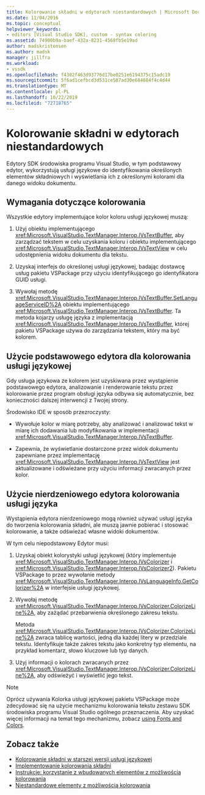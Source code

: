```yaml
---
title: Kolorowanie składni w edytorach niestandardowych | Microsoft Docs
ms.date: 11/04/2016
ms.topic: conceptual
helpviewer_keywords:
- editors [Visual Studio SDK], custom - syntax coloring
ms.assetid: 74900b9a-baef-432a-8231-4568fb5e19ad
author: madskristensen
ms.author: madsk
manager: jillfra
ms.workload:
- vssdk
ms.openlocfilehash: f4302f463d93776d17be0251e6194375c15adc19
ms.sourcegitcommit: 5f6ad1cefbcd3d531ce587ad30e684684f4c4d44
ms.translationtype: MT
ms.contentlocale: pl-PL
ms.lasthandoff: 10/22/2019
ms.locfileid: "72718765"
---
```

# <a name="syntax-coloring-in-custom-editors"></a>Kolorowanie składni w edytorach niestandardowych
Edytory SDK środowiska programu Visual Studio, w tym podstawowy edytor, wykorzystują usługi językowe do identyfikowania określonych elementów składniowych i wyświetlania ich z określonymi kolorami dla danego widoku dokumentu.

## <a name="colorization-requirements"></a>Wymagania dotyczące kolorowania
 Wszystkie edytory implementujące kolor koloru usługi językowej muszą:

1. Użyj obiektu implementującego <xref:Microsoft.VisualStudio.TextManager.Interop.IVsTextBuffer>, aby zarządzać tekstem w celu uzyskania koloru i obiektu implementującego <xref:Microsoft.VisualStudio.TextManager.Interop.IVsTextView> w celu udostępnienia widoku dokumentu dla tekstu.

2. Uzyskaj interfejs do określonej usługi językowej, badając dostawcę usług pakietu VSPackage przy użyciu identyfikującego go identyfikatora GUID usługi.

3. Wywołaj metodę <xref:Microsoft.VisualStudio.TextManager.Interop.IVsTextBuffer.SetLanguageServiceID%2A> obiektu implementującego <xref:Microsoft.VisualStudio.TextManager.Interop.IVsTextBuffer>. Ta metoda kojarzy usługę języka z implementacją <xref:Microsoft.VisualStudio.TextManager.Interop.IVsTextBuffer>, której pakietu VSPackage używa do zarządzania tekstem, który ma być kolorem.

## <a name="core-editor-usage-of-a-language-services-colorizer"></a>Użycie podstawowego edytora dla kolorowania usługi językowej
 Gdy usługa językowa ze kolorem jest uzyskiwana przez wystąpienie podstawowego edytora, analizowanie i renderowanie tekstu przez kolorowanie przez program obsługi języka odbywa się automatycznie, bez konieczności dalszej interwencji z Twojej strony.

 Środowisko IDE w sposób przezroczysty:

- Wywołuje kolor w miarę potrzeby, aby analizować i analizować tekst w miarę ich dodawania lub modyfikowania w implementacji <xref:Microsoft.VisualStudio.TextManager.Interop.IVsTextBuffer>.

- Zapewnia, że wyświetlanie dostarczone przez widok dokumentu zapewniane przez implementację <xref:Microsoft.VisualStudio.TextManager.Interop.IVsTextView> jest aktualizowane i odświeżane przy użyciu informacji zwracanych przez kolor.

## <a name="non-core-editor-usage-of-a-language-services-colorizer"></a>Użycie nierdzeniowego edytora kolorowania usługi języka
 Wystąpienia edytora nierdzeniowego mogą również używać usługi języka do tworzenia kolorowania składni, ale muszą jawnie pobierać i stosować kolorowanie, a także odświeżać własne widoki dokumentów.

 W tym celu niepodstawowy Edytor musi:

1. Uzyskaj obiekt kolorystyki usługi językowej (który implementuje <xref:Microsoft.VisualStudio.TextManager.Interop.IVsColorizer> i <xref:Microsoft.VisualStudio.TextManager.Interop.IVsColorizer2>). Pakietu VSPackage to przez wywołanie metody <xref:Microsoft.VisualStudio.TextManager.Interop.IVsLanguageInfo.GetColorizer%2A> w interfejsie usługi językowej.

2. Wywołaj metodę <xref:Microsoft.VisualStudio.TextManager.Interop.IVsColorizer.ColorizeLine%2A>, aby zażądać przebarwienia określonego zakresu tekstu.

     Metoda <xref:Microsoft.VisualStudio.TextManager.Interop.IVsColorizer.ColorizeLine%2A> zwraca tablicę wartości, jedną dla każdej litery w przedziale tekstu. Identyfikuje także zakres tekstu jako konkretny typ elementu, na przykład komentarz, słowo kluczowe lub typ danych.

3. Użyj informacji o kolorach zwracanych przez <xref:Microsoft.VisualStudio.TextManager.Interop.IVsColorizer.ColorizeLine%2A>, aby odświeżyć i wyświetlić jego tekst.

> [!NOTE]
> Oprócz używania Kolorka usługi językowej pakietu VSPackage może zdecydować się na użycie mechanizmu kolorowania tekstu zestawu SDK środowiska programu Visual Studio ogólnego przeznaczenia. Aby uzyskać więcej informacji na temat tego mechanizmu, zobacz [using Fonts and Colors](../extensibility/using-fonts-and-colors.md).

## <a name="see-also"></a>Zobacz także

- [Kolorowanie składni w starszej wersji usługi językowej](../extensibility/internals/syntax-coloring-in-a-legacy-language-service.md)
- [Implementowanie kolorowania składni](../extensibility/internals/implementing-syntax-coloring.md)
- [Instrukcje: korzystanie z wbudowanych elementów z możliwością kolorowania](../extensibility/internals/how-to-use-built-in-colorable-items.md)
- [Niestandardowe elementy z możliwością kolorowania](../extensibility/internals/custom-colorable-items.md)